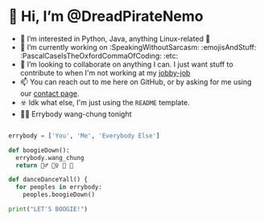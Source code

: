 # 👋 Hi, I’m @DreadPirateNemo

- 👀 I’m interested in Python, Java, anything Linux-related 🤷 
- 🌱 I’m currently working on :SpeakingWithoutSarcasm: :emojisAndStuff: :PascalCaseIsTheOxfordCommaOfCoding: :etc: 
- 💞️ I’m looking to collaborate on anything I can. I just want stuff to contribute to when I'm not working at my [jobby-job](https://www.millennialassistants.net/)
- 📫 You can reach out to me here on GitHub, or by asking for me using our [contact page](https://www.millennialassistants.net/contact).
- ☣️ Idk what else, I'm just using the ```README``` template.
- 👯‍♂️ Errybody wang-chung tonight

```python

errybody = ['You', 'Me', 'Everybody Else']

def boogieDown():
  errybody.wang_chung
  return 👯‍♂️ 👯‍♀️ 🕺 💃

def danceDanceYall() {
  for peoples in errybody:
    peoples.boogieDown()

print("LET'S BOOGIE!")
```
